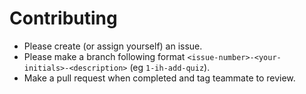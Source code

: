 # Contributing

- Please create (or assign yourself) an issue.
- Please make a branch following format `<issue-number>-<your-initials>-<description>` (eg `1-ih-add-quiz`).
- Make a pull request when completed and tag teammate to review.
